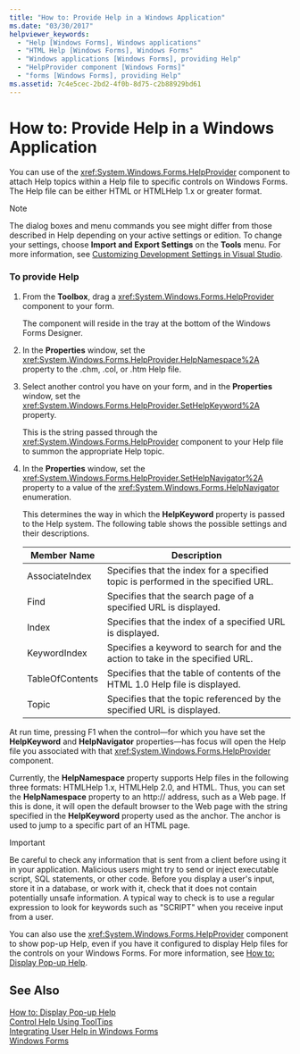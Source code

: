```yaml
---
title: "How to: Provide Help in a Windows Application"
ms.date: "03/30/2017"
helpviewer_keywords: 
  - "Help [Windows Forms], Windows applications"
  - "HTML Help [Windows Forms], Windows Forms"
  - "Windows applications [Windows Forms], providing Help"
  - "HelpProvider component [Windows Forms]"
  - "forms [Windows Forms], providing Help"
ms.assetid: 7c4e5cec-2bd2-4f0b-8d75-c2b88929bd61
---
```

# How to: Provide Help in a Windows Application
You can use of the <xref:System.Windows.Forms.HelpProvider> component to attach Help topics within a Help file to specific controls on Windows Forms. The Help file can be either HTML or HTMLHelp 1.x or greater format.  

> [!NOTE]
>  The dialog boxes and menu commands you see might differ from those described in Help depending on your active settings or edition. To change your settings, choose **Import and Export Settings** on the **Tools** menu. For more information, see [Customizing Development Settings in Visual Studio](http://msdn.microsoft.com/library/22c4debb-4e31-47a8-8f19-16f328d7dcd3).  

### To provide Help  

1. From the **Toolbox**, drag a <xref:System.Windows.Forms.HelpProvider> component to your form.  

    The component will reside in the tray at the bottom of the Windows Forms Designer.  

2. In the **Properties** window, set the <xref:System.Windows.Forms.HelpProvider.HelpNamespace%2A> property to the .chm, .col, or .htm Help file.  

3. Select another control you have on your form, and in the **Properties** window, set the <xref:System.Windows.Forms.HelpProvider.SetHelpKeyword%2A> property.  

    This is the string passed through the <xref:System.Windows.Forms.HelpProvider> component to your Help file to summon the appropriate Help topic.  

4. In the **Properties** window, set the <xref:System.Windows.Forms.HelpProvider.SetHelpNavigator%2A> property to a value of the <xref:System.Windows.Forms.HelpNavigator> enumeration.  

    This determines the way in which the **HelpKeyword** property is passed to the Help system. The following table shows the possible settings and their descriptions.  


   |   Member Name   |                                    Description                                    |
   |-----------------|-----------------------------------------------------------------------------------|
   | AssociateIndex  | Specifies that the index for a specified topic is performed in the specified URL. |
   |      Find       |          Specifies that the search page of a specified URL is displayed.          |
   |      Index      |             Specifies that the index of a specified URL is displayed.             |
   |  KeywordIndex   |  Specifies a keyword to search for and the action to take in the specified URL.   |
   | TableOfContents |   Specifies that the table of contents of the HTML 1.0 Help file is displayed.    |
   |      Topic      |      Specifies that the topic referenced by the specified URL is displayed.       |


 At run time, pressing F1 when the control—for which you have set the **HelpKeyword** and **HelpNavigator** properties—has focus will open the Help file you associated with that <xref:System.Windows.Forms.HelpProvider> component.  

 Currently, the **HelpNamespace** property supports Help files in the following three formats: HTMLHelp 1.x, HTMLHelp 2.0, and HTML. Thus, you can set the **HelpNamespace** property to an http:// address, such as a Web page. If this is done, it will open the default browser to the Web page with the string specified in the **HelpKeyword** property used as the anchor. The anchor is used to jump to a specific part of an HTML page.  

> [!IMPORTANT]
>  Be careful to check any information that is sent from a client before using it in your application. Malicious users might try to send or inject executable script, SQL statements, or other code. Before you display a user's input, store it in a database, or work with it, check that it does not contain potentially unsafe information. A typical way to check is to use a regular expression to look for keywords such as "SCRIPT" when you receive input from a user.  

 You can also use the <xref:System.Windows.Forms.HelpProvider> component to show pop-up Help, even if you have it configured to display Help files for the controls on your Windows Forms. For more information, see [How to: Display Pop-up Help](../../../../docs/framework/winforms/advanced/how-to-display-pop-up-help.md).  

## See Also  
 [How to: Display Pop-up Help](../../../../docs/framework/winforms/advanced/how-to-display-pop-up-help.md)  
 [Control Help Using ToolTips](../../../../docs/framework/winforms/advanced/control-help-using-tooltips.md)  
 [Integrating User Help in Windows Forms](../../../../docs/framework/winforms/advanced/integrating-user-help-in-windows-forms.md)  
 [Windows Forms](../../../../docs/framework/winforms/index.md)
